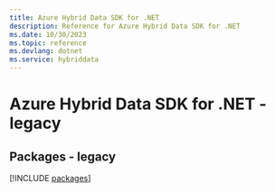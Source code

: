 ```yaml
---
title: Azure Hybrid Data SDK for .NET
description: Reference for Azure Hybrid Data SDK for .NET
ms.date: 10/30/2023
ms.topic: reference
ms.devlang: dotnet
ms.service: hybriddata
---
```

# Azure Hybrid Data SDK for .NET - legacy
## Packages - legacy
[!INCLUDE [packages](hybrid-data-index.md)]